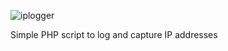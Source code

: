 ![iplogger](https://github.com/user-attachments/assets/434833b5-d045-4725-b271-3a150ee932e6)

Simple PHP script to log and capture IP addresses
